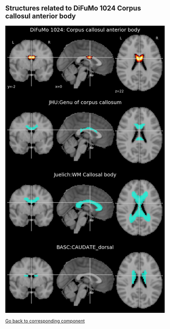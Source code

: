 


## Structures related to DiFuMo 1024 Corpus callosul anterior body

![580](580.jpg "Structures related to DiFuMo 1024 Corpus callosul anterior body")

[Go back to corresponding component](https://parietal-inria.github.io/DiFuMo/1024/html/580.html)